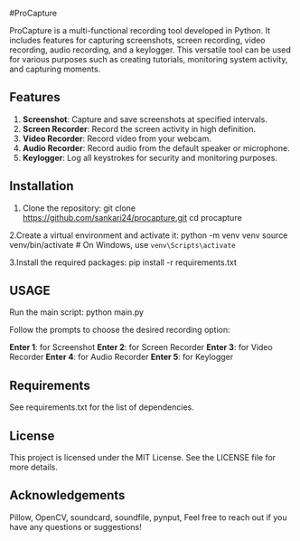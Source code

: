  #ProCapture

ProCapture is a multi-functional recording tool developed in Python. It includes features for capturing screenshots, screen recording, video recording, audio recording, and a keylogger. This versatile tool can be used for various purposes such as creating tutorials, monitoring system activity, and capturing moments.

## Features

1. **Screenshot**: Capture and save screenshots at specified intervals.
2. **Screen Recorder**: Record the screen activity in high definition.
3. **Video Recorder**: Record video from your webcam.
4. **Audio Recorder**: Record audio from the default speaker or microphone.
5. **Keylogger**: Log all keystrokes for security and monitoring purposes.

## Installation

1. Clone the repository:
   git clone https://github.com/sankari24/procapture.git
   cd procapture
   
2.Create a virtual environment and activate it:
  python -m venv venv
  source venv/bin/activate  # On Windows, use `venv\Scripts\activate`

3.Install the required packages:
  pip install -r requirements.txt

## USAGE
  Run the main script:
    python main.py
  
Follow the prompts to choose the desired recording option:

  **Enter 1**: for Screenshot
  **Enter 2**: for Screen Recorder
  **Enter 3**: for Video Recorder
  **Enter 4**: for Audio Recorder
  **Enter 5**: for Keylogger
  
  ## Requirements
  See requirements.txt for the list of dependencies.

## License
This project is licensed under the MIT License. See the LICENSE file for more details.

## Acknowledgements
Pillow, 
 OpenCV,
 soundcard,
 soundfile,
 pynput,
Feel free to reach out if you have any questions or suggestions!
